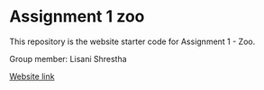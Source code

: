 # Assignment 1 zoo 

This repository is the website starter code for Assignment 1 - Zoo.

Group member: 
Lisani Shrestha 

[Website link](https://lisanishrestha.github.io/assignment-1-Zoo/)
